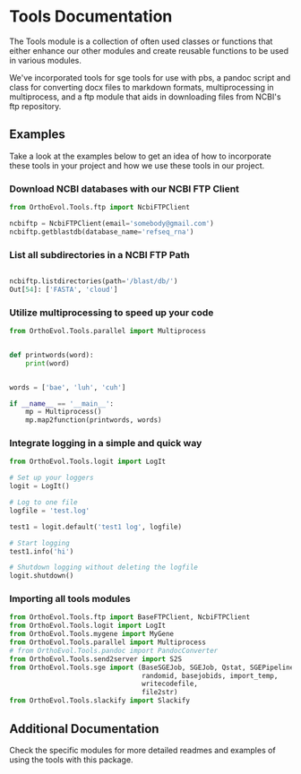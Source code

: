 # Tools Documentation
The Tools module is a collection of often used classes or functions that either
enhance our other modules and create reusable functions to be used in various
modules.

We've incorporated tools for sge tools for use with pbs, a pandoc
script and class for converting docx files to markdown formats, multiprocessing
in multiprocess, and a ftp module that aids in downloading files from NCBI's
ftp repository.


## Examples
Take a look at the examples below to get an idea of how to incorporate these
tools in your project and how we use these tools in our project.

### Download NCBI databases with our NCBI FTP Client
``` python
from OrthoEvol.Tools.ftp import NcbiFTPClient

ncbiftp = NcbiFTPClient(email='somebody@gmail.com')
ncbiftp.getblastdb(database_name='refseq_rna')
```

### List all subdirectories in a NCBI FTP Path
```python

ncbiftp.listdirectories(path='/blast/db/')
Out[54]: ['FASTA', 'cloud']
```

### Utilize multiprocessing to speed up your code
```python
from OrthoEvol.Tools.parallel import Multiprocess


def printwords(word):
    print(word)


words = ['bae', 'luh', 'cuh']

if __name__ == '__main__':
    mp = Multiprocess()
    mp.map2function(printwords, words)
```

### Integrate logging in a simple and quick way
```python
from OrthoEvol.Tools.logit import LogIt

# Set up your loggers
logit = LogIt()

# Log to one file
logfile = 'test.log'

test1 = logit.default('test1 log', logfile)

# Start logging
test1.info('hi')

# Shutdown logging without deleting the logfile
logit.shutdown()
```

### Importing all tools modules
```python
from OrthoEvol.Tools.ftp import BaseFTPClient, NcbiFTPClient
from OrthoEvol.Tools.logit import LogIt
from OrthoEvol.Tools.mygene import MyGene
from OrthoEvol.Tools.parallel import Multiprocess
# from OrthoEvol.Tools.pandoc import PandocConverter
from OrthoEvol.Tools.send2server import S2S
from OrthoEvol.Tools.sge import (BaseSGEJob, SGEJob, Qstat, SGEPipelineTask,
                                 randomid, basejobids, import_temp,
                                 writecodefile,
                                 file2str)
from OrthoEvol.Tools.slackify import Slackify
```


## Additional Documentation

Check the specific modules for more detailed readmes and examples of using the
tools with this package.